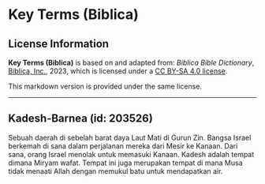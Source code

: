 # Key Terms (Biblica)

## License Information

**Key Terms (Biblica)** is based on and adapted from: _Biblica Bible Dictionary_, [Biblica, Inc.](https://www.biblica.com/), 2023, which is licensed under a [CC BY-SA 4.0 license](https://creativecommons.org/licenses/by-sa/4.0/legalcode.en).

This markdown version is provided under the same license.



--------------------------------

## Kadesh-Barnea (id: 203526)

Sebuah daerah di sebelah barat daya Laut Mati di Gurun Zin. Bangsa Israel berkemah di sana dalam perjalanan mereka dari Mesir ke Kanaan. Dari sana, orang Israel menolak untuk memasuki Kanaan. Kadesh adalah tempat dimana Miryam wafat. Tempat ini juga merupakan tempat di mana Musa tidak menaati Allah dengan memukul batu untuk mendapatkan air.


